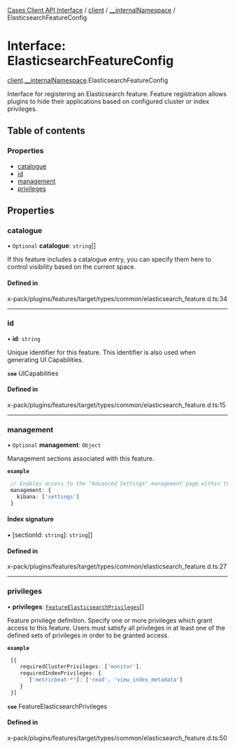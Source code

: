 [Cases Client API Interface](../README.md) / [client](../modules/client.md) / [\_\_internalNamespace](../modules/client.__internalNamespace.md) / ElasticsearchFeatureConfig

# Interface: ElasticsearchFeatureConfig

[client](../modules/client.md).[__internalNamespace](../modules/client.__internalNamespace.md).ElasticsearchFeatureConfig

Interface for registering an Elasticsearch feature.
Feature registration allows plugins to hide their applications based
on configured cluster or index privileges.

## Table of contents

### Properties

- [catalogue](client.__internalNamespace.ElasticsearchFeatureConfig.md#catalogue)
- [id](client.__internalNamespace.ElasticsearchFeatureConfig.md#id)
- [management](client.__internalNamespace.ElasticsearchFeatureConfig.md#management)
- [privileges](client.__internalNamespace.ElasticsearchFeatureConfig.md#privileges)

## Properties

### catalogue

• `Optional` **catalogue**: `string`[]

If this feature includes a catalogue entry, you can specify them here to control visibility based on the current space.

#### Defined in

x-pack/plugins/features/target/types/common/elasticsearch_feature.d.ts:34

___

### id

• **id**: `string`

Unique identifier for this feature.
This identifier is also used when generating UI Capabilities.

**`see`** UICapabilities

#### Defined in

x-pack/plugins/features/target/types/common/elasticsearch_feature.d.ts:15

___

### management

• `Optional` **management**: `Object`

Management sections associated with this feature.

**`example`**
```ts
 // Enables access to the "Advanced Settings" management page within the Kibana section
 management: {
   kibana: ['settings']
 }
```

#### Index signature

▪ [sectionId: `string`]: `string`[]

#### Defined in

x-pack/plugins/features/target/types/common/elasticsearch_feature.d.ts:27

___

### privileges

• **privileges**: [`FeatureElasticsearchPrivileges`](client.__internalNamespace.FeatureElasticsearchPrivileges.md)[]

Feature privilege definition. Specify one or more privileges which grant access to this feature.
Users must satisfy all privileges in at least one of the defined sets of privileges in order to be granted access.

**`example`**
```ts
 [{
    requiredClusterPrivileges: ['monitor'],
    requiredIndexPrivileges: {
       ['metricbeat-*']: ['read', 'view_index_metadata']
    }
 }]
```

**`see`** FeatureElasticsearchPrivileges

#### Defined in

x-pack/plugins/features/target/types/common/elasticsearch_feature.d.ts:50
